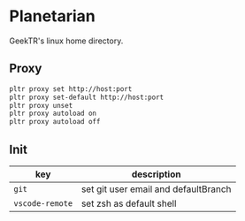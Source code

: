 # Planetarian

GeekTR's linux home directory.

## Proxy

```bash
pltr proxy set http://host:port
pltr proxy set-default http://host:port
pltr proxy unset
pltr proxy autoload on
pltr proxy autoload off
```

## Init

| key             | description                          |
| --------------- | ------------------------------------ |
| `git`           | set git user email and defaultBranch |
| `vscode-remote` | set zsh as default shell             |


